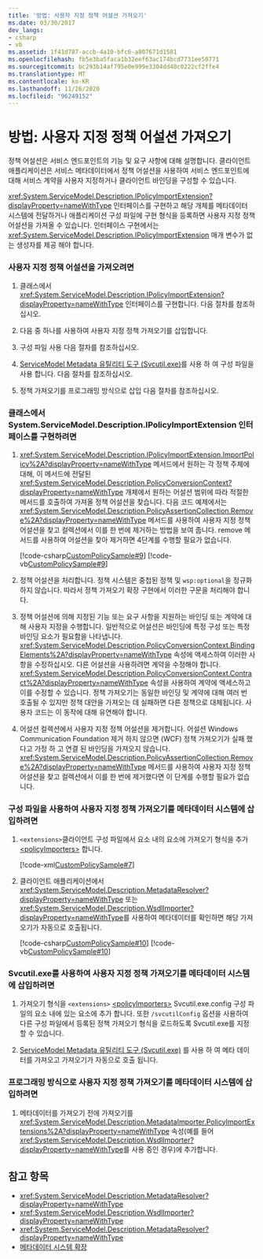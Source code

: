 ```yaml
---
title: '방법: 사용자 지정 정책 어설션 가져오기'
ms.date: 03/30/2017
dev_langs:
- csharp
- vb
ms.assetid: 1f41d787-accb-4a10-bfc6-a807671d1581
ms.openlocfilehash: fb5e3ba5faca1b32eef63ac174bcd7731ee50771
ms.sourcegitcommit: bc293b14af795e0e999e3304dd40c0222cf2ffe4
ms.translationtype: MT
ms.contentlocale: ko-KR
ms.lasthandoff: 11/26/2020
ms.locfileid: "96249152"
---
```

# <a name="how-to-import-custom-policy-assertions"></a>방법: 사용자 지정 정책 어설션 가져오기

정책 어설션은 서비스 엔드포인트의 기능 및 요구 사항에 대해 설명합니다.  클라이언트 애플리케이션은 서비스 메타데이터에서 정책 어설션을 사용하여 서비스 엔드포인트에 대해 서비스 계약을 사용자 지정하거나 클라이언트 바인딩을 구성할 수 있습니다.  
  
 <xref:System.ServiceModel.Description.IPolicyImportExtension?displayProperty=nameWithType> 인터페이스를 구현하고 해당 개체를 메타데이터 시스템에 전달하거나 애플리케이션 구성 파일에 구현 형식을 등록하면 사용자 지정 정책 어설션을 가져올 수 있습니다.  인터페이스 구현에서는 <xref:System.ServiceModel.Description.IPolicyImportExtension> 매개 변수가 없는 생성자를 제공 해야 합니다.  
  
### <a name="to-import-custom-policy-assertions"></a>사용자 지정 정책 어설션을 가져오려면  
  
1. 클래스에서 <xref:System.ServiceModel.Description.IPolicyImportExtension?displayProperty=nameWithType> 인터페이스를 구현합니다. 다음 절차를 참조하십시오.  
  
2. 다음 중 하나를 사용하여 사용자 지정 정책 가져오기를 삽입합니다.  
  
3. 구성 파일 사용 다음 절차를 참조하십시오.  
  
4. [ServiceModel Metadata 유틸리티 도구 (Svcutil.exe)](../servicemodel-metadata-utility-tool-svcutil-exe.md)를 사용 하 여 구성 파일을 사용 합니다. 다음 절차를 참조하십시오.  
  
5. 정책 가져오기를 프로그래밍 방식으로 삽입 다음 절차를 참조하십시오.  
  
### <a name="to-implement-the-systemservicemodeldescriptionipolicyimportextension-interface-on-any-class"></a>클래스에서 System.ServiceModel.Description.IPolicyImportExtension 인터페이스를 구현하려면  
  
1. <xref:System.ServiceModel.Description.IPolicyImportExtension.ImportPolicy%2A?displayProperty=nameWithType> 메서드에서 원하는 각 정책 주체에 대해, 이 메서드에 전달된 <xref:System.ServiceModel.Description.PolicyConversionContext?displayProperty=nameWithType> 개체에서 원하는 어설션 범위에 따라 적절한 메서드를 호출하여 가져올 정책 어설션을 찾습니다. 다음 코드 예제에서는 <xref:System.ServiceModel.Description.PolicyAssertionCollection.Remove%2A?displayProperty=nameWithType> 메서드를 사용하여 사용자 지정 정책 어설션을 찾고 컬렉션에서 이를 한 번에 제거하는 방법을 보여 줍니다. remove 메서드를 사용하여 어설션을 찾아 제거하면 4단계를 수행할 필요가 없습니다.  
  
     [!code-csharp[CustomPolicySample#9](../../../../samples/snippets/csharp/VS_Snippets_CFX/custompolicysample/cs/policyimporter.cs#9)]
     [!code-vb[CustomPolicySample#9](../../../../samples/snippets/visualbasic/VS_Snippets_CFX/custompolicysample/vb/policyimporter.vb#9)]  
  
2. 정책 어설션을 처리합니다. 정책 시스템은 중첩된 정책 및 `wsp:optional`을 정규화하지 않습니다. 따라서 정책 가져오기 확장 구현에서 이러한 구문을 처리해야 합니다.  
  
3. 정책 어설션에 의해 지정된 기능 또는 요구 사항을 지원하는 바인딩 또는 계약에 대해 사용자 지정을 수행합니다. 일반적으로 어설션은 바인딩에 특정 구성 또는 특정 바인딩 요소가 필요함을 나타냅니다. <xref:System.ServiceModel.Description.PolicyConversionContext.BindingElements%2A?displayProperty=nameWithType> 속성에 액세스하여 이러한 사항을 수정하십시오. 다른 어설션을 사용하려면 계약을 수정해야 합니다.  <xref:System.ServiceModel.Description.PolicyConversionContext.Contract%2A?displayProperty=nameWithType> 속성을 사용하여 계약에 액세스하고 이를 수정할 수 있습니다.  정책 가져오기는 동일한 바인딩 및 계약에 대해 여러 번 호출될 수 있지만 정책 대안을 가져오는 데 실패하면 다른 정책으로 대체됩니다. 사용자 코드는 이 동작에 대해 유연해야 합니다.  
  
4. 어설션 컬렉션에서 사용자 지정 정책 어설션을 제거합니다. 어설션 Windows Communication Foundation 제거 하지 않으면 (WCF) 정책 가져오기가 실패 했다고 가정 하 고 연결 된 바인딩을 가져오지 않습니다. <xref:System.ServiceModel.Description.PolicyAssertionCollection.Remove%2A?displayProperty=nameWithType> 메서드를 사용하여 사용자 지정 정책 어설션을 찾고 컬렉션에서 이를 한 번에 제거했다면 이 단계를 수행할 필요가 없습니다.  
  
### <a name="to-insert-the-custom-policy-importer-into-the-metadata-system-using-a-configuration-file"></a>구성 파일을 사용하여 사용자 지정 정책 가져오기를 메타데이터 시스템에 삽입하려면  
  
1. `<extensions>`클라이언트 구성 파일에서 요소 내의 요소에 가져오기 형식을 추가 [\<policyImporters>](../../configure-apps/file-schema/wcf/policyimporters.md) 합니다.  
  
     [!code-xml[CustomPolicySample#7](../../../../samples/snippets/csharp/VS_Snippets_CFX/custompolicysample/cs/client.exe.config#7)]
  
2. 클라이언트 애플리케이션에서 <xref:System.ServiceModel.Description.MetadataResolver?displayProperty=nameWithType> 또는 <xref:System.ServiceModel.Description.WsdlImporter?displayProperty=nameWithType>를 사용하여 메타데이터를 확인하면 해당 가져오기가 자동으로 호출됩니다.  
  
     [!code-csharp[CustomPolicySample#10](../../../../samples/snippets/csharp/VS_Snippets_CFX/custompolicysample/cs/client.cs#10)]
     [!code-vb[CustomPolicySample#10](../../../../samples/snippets/visualbasic/VS_Snippets_CFX/custompolicysample/vb/client.vb#10)]  
  
### <a name="to-insert-the-custom-policy-importer-into-the-metadata-system-using-svcutilexe"></a>Svcutil.exe를 사용하여 사용자 지정 정책 가져오기를 메타데이터 시스템에 삽입하려면  
  
1. 가져오기 형식을 `<extensions>` [\<policyImporters>](../../configure-apps/file-schema/wcf/policyimporters.md) Svcutil.exe.config 구성 파일의 요소 내에 있는 요소에 추가 합니다. 또한 `/svcutilConfig` 옵션을 사용하여 다른 구성 파일에서 등록된 정책 가져오기 형식을 로드하도록 Svcutil.exe를 지정할 수 있습니다.  
  
2. [ServiceModel Metadata 유틸리티 도구 (Svcutil.exe)](../servicemodel-metadata-utility-tool-svcutil-exe.md) 를 사용 하 여 메타 데이터를 가져오고 가져오기가 자동으로 호출 됩니다.  
  
### <a name="to-insert-the-custom-policy-importer-into-the-metadata-system-programmatically"></a>프로그래밍 방식으로 사용자 지정 정책 가져오기를 메타데이터 시스템에 삽입하려면  
  
1. 메타데이터를 가져오기 전에 가져오기를 <xref:System.ServiceModel.Description.MetadataImporter.PolicyImportExtensions%2A?displayProperty=nameWithType> 속성(예를 들어 <xref:System.ServiceModel.Description.WsdlImporter?displayProperty=nameWithType>를 사용 중인 경우)에 추가합니다.  
  
## <a name="see-also"></a>참고 항목

- <xref:System.ServiceModel.Description.MetadataResolver?displayProperty=nameWithType>
- <xref:System.ServiceModel.Description.WsdlImporter?displayProperty=nameWithType>
- <xref:System.ServiceModel.Description.MetadataResolver?displayProperty=nameWithType>
- [메타데이터 시스템 확장](extending-the-metadata-system.md)

